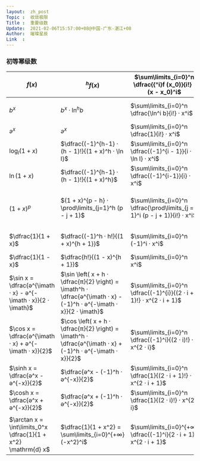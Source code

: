 ```yaml
---
layout:  zh_post
Topic :  收敛极限
Title :  重要级数
Update:  2021-02-06T15:57:00+08@中国-广东-湛江+08
Author:  璀璨星辰
Link  :
---
```


### 初等幂级数

| $f (x)$                                                      | ${^h}f (x)$                                                  | $\sum\limits_{i=0}^n \dfrac{{^i}f (x_0)}{i!} · (x - x_0)^i$  | $+ \dfrac{{^{n+1}f (θ)}}{(n + 1)!} · (x - x_0)^{n + 1}$      | $(-R, +R)$ |
| ------------------------------------------------------------ | ------------------------------------------------------------ | ------------------------------------------------------------ | ------------------------------------------------------------ | ---------- |
| $b^x$                                                        | $b^x · \ln^h b$                                              | $\sum\limits_{i=0}^n \dfrac{\ln^i b}{i!} · x^i$              | $+ \dfrac{b^θ · \ln^{n + 1} b}{(n + 1)!} · x^{n + 1}$        | $(-∞, +∞)$ |
| $ә^x$                                                        | $ә^x$                                                        | $\sum\limits_{i=0}^n \dfrac{1}{i!} · x^i$                    | $+ \dfrac{ә^θ}{(n + 1)!} · x^{n + 1}$                        | $(-∞, +∞)$ |
| $\log_l (1 + x)$                                             | $\dfrac{(-1)^{h-1} · (h - 1)!}{(1 + x)^h · \ln l}$           | $\sum\limits_{i=0}^n \dfrac{(-1)^{i - 1}}{i · \ln l} · x^i$  | $+ \dfrac{(-1)^n}{(n + 1) · (1 + θ)^{n + 1} · \ln l} · x^{n + 1}$ | $(-1, +1)$ |
| $\ln (1 + x)$                                                | $\dfrac{(-1)^{h-1} · (h - 1)!}{(1 + x)^h}$                   | $\sum\limits_{i=0}^n \dfrac{(-1)^{i-1}}{i} · x^i$            | $+ \dfrac{(-1)^n}{(n + 1) · (1 + θ)^{n + 1}} · x^{n + 1}$    | $(-1, +1]$ |
| $(1 + x)^p$                                                  | $(1 + x)^{p - h} · \prod\limits_{j=1}^h (p - j + 1)$         | $\sum\limits_{i=0}^n \dfrac{\prod\limits_{j = 1}^i (p - j + 1)}{i!} · x^i$ | $+ \dfrac{(1 + θ)^{p - n - 1} · \prod\limits_{j=1}^{n+1} (p - j + 1)}{(n + 1)!} · x^{n + 1}$ | $(-1, +1)$ |
| $\dfrac{1}{1 + x}$                                           | $\dfrac{(-1)^h · h!}{(1 + x)^{h + 1}}$                       | $\sum\limits_{i=0}^n (-1)^i · x^i$                           | $+ \dfrac{(-1)^{n+1}}{(1 + θ)^{n + 2}} · x^{n + 1}$          | $(-1, +1)$ |
| $\dfrac{1}{1 - x}$                                           | $\dfrac{h!}{(1 - x)^{h + 1}}$                                | $\sum\limits_{i=0}^n x^i$                                    | $+ \dfrac{1}{(1 - θ)^{n + 2}} · x^{n + 1}$                   | $(-1, +1)$ |
| $\sin x = \dfrac{ә^{\imath · x} - ә^{-\imath · x}}{2 · \imath}$ | $\sin \left( x + h · \dfrac{π}{2} \right) = \imath^h · \dfrac{ә^{\imath · x} - (-1)^h · ә^{-\imath · x}}{2 · \imath}$ | $\sum\limits_{i=0}^n \dfrac{(-1)^{i}}{(2 · i + 1)!} · x^{2 · i + 1}$ | $+ \dfrac{(-1)^{n + 1} · \sin θ}{(2 · n + 3)!} · x^{2 · n + 3}$ | $(-∞, +∞)$ |
| $\cos x = \dfrac{ә^{\imath · x} + ә^{-\imath · x}}{2}$       | $\cos \left( x + h · \dfrac{π}{2} \right) = \imath^h · \dfrac{ә^{\imath · x} + (-1)^h · ә^{-\imath · x}}{2}$ | $\sum\limits_{i=0}^n \dfrac{(-1)^i}{(2 · i)!} · x^{2 · i}$   | $+ \dfrac{(-1)^{n + 1} · \cos θ}{(2 · n + 2)!} · x^{2 · n + 2}$ | $(-∞, +∞)$ |
| $\sinh x = \dfrac{ә^x - ә^{-x}}{2}$                          | $\dfrac{ә^x - (-1)^h · ә^{-x}}{2}$                           | $\sum\limits_{i=0}^n \dfrac{1}{(2 · i + 1)!} · x^{2 · i + 1}$ | $+ \dfrac{ә^θ + ә^{-θ}}{2 · (2 · n + 3)!} · x^{2 · n + 3}$   | $(-∞, +∞)$ |
| $\cosh x = \dfrac{ә^x + ә^{-x}}{2}$                          | $\dfrac{ә^x + (-1)^h · ә^{-x}}{2}$                           | $\sum\limits_{i=0}^n \dfrac{1}{(2 · i)!} · x^{2 · i}$        | $+ \dfrac{ә^θ + ә^{-θ}}{2 · (2 · n + 2)!} · x^{2 · n + 2}$   | $(-∞, +∞)$ |
|                                                              |                                                              |                                                              |                                                              |            |
| $\arctan x = \int\limits_0^x \dfrac{1}{1 + x^2} \mathrm{d} x$ | $\dfrac{1}{1 + x^2} = \sum\limits_{i=0}^{+∞} (-x^2)^i$       | $\sum\limits_{i=0}^{+∞} \dfrac{(-1)^i}{2 · i + 1} · x^{2 · i + 1}$ |                                                              | $[-1, +1]$ |

